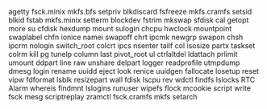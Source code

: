 
agetty          fsck.minix      mkfs.bfs        setpriv 
blkdiscard      fsfreeze        mkfs.cramfs     setsid 
blkid           fstab           mkfs.minix      setterm 
blockdev        fstrim          mkswap          sfdisk 
cal             getopt          more            su 
cfdisk          hexdump         mount           sulogin 
chcpu           hwclock         mountpoint      swaplabel 
chfn            ionice          namei           swapoff 
chrt            ipcmk           newgrp          swapon 
chsh            ipcrm           nologin         switch_root 
colcrt          ipcs            nsenter         tailf 
col             isosize         partx           taskset 
colrm           kill            pg              tunelp 
column          last            pivot_root      ul 
ctrlaltdel      ldattach        prlimit         umount 
ddpart          line            raw             unshare 
delpart         logger          readprofile     utmpdump 
dmesg           login           rename          uuidd 
eject           look            renice          uuidgen 
fallocate       losetup         reset           vipw 
fdformat        lsblk           resizepart      wall 
fdisk           lscpu           rev             wdctl 
findfs          lslocks         RTC Alarm       whereis 
findmnt         lslogins        runuser         wipefs 
flock           mcookie         script          write 
fsck            mesg            scriptreplay    zramctl 
fsck.cramfs     mkfs            setarch
